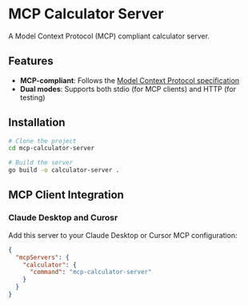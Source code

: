 # MCP Calculator Server

A Model Context Protocol (MCP) compliant calculator server.

## Features

- **MCP-compliant**: Follows the [Model Context Protocol specification](https://modelcontextprotocol.io/specification/2025-03-26)
- **Dual modes**: Supports both stdio (for MCP clients) and HTTP (for testing)

## Installation

```bash
# Clone the project
cd mcp-calculator-server

# Build the server
go build -o calculator-server .
```

## MCP Client Integration

### Claude Desktop and Curosr

Add this server to your Claude Desktop or Cursor MCP configuration:

```json
{
  "mcpServers": {
    "calculator": {
      "command": "mcp-calculator-server"
    }
  }
}
```
